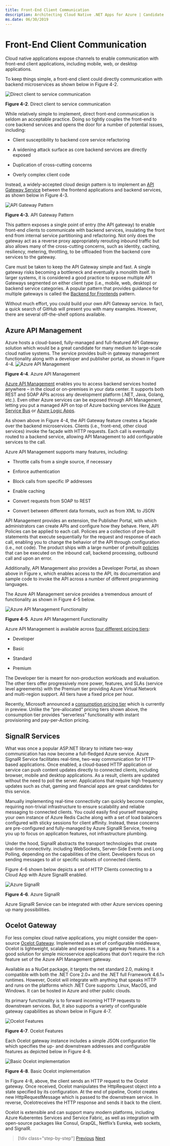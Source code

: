 ```yaml
---
title: Front-End Client Communication
description: Architecting Cloud Native .NET Apps for Azure | Candidate Apps for Cloud Native
ms.date: 06/30/2019
---
```


# Front-End Client Communication

Cloud native applications expose channels to enable communication with front-end client applications, including mobile, web, or desktop applications.

To keep things simple, a front-end client could directly communication with backend microservices as shown below in Figure 4-2.

![Direct client to service communication](media/image02.png)

**Figure 4-2**. Direct client to service communication

While relatively simple to implement, direct front-end communication is seldom an acceptable practice. Doing so tightly couples the front-end to core backend services and opens the door for a number of potential issues, including: 

-   Client susceptibility to backend core service refactoring

-   A widening attack surface as core backend services are directly exposed

-   Duplication of cross-cutting concerns

-   Overly complex client code

Instead, a widely-accepted cloud design pattern is to implement an [API Gateway Service](https://docs.microsoft.com/en-us/dotnet/standard/microservices-architecture/architect-microservice-container-applications/direct-client-to-microservice-communication-versus-the-api-gateway-pattern) between the frontend applications and backend services, as shown below in Figure 4-3.

![API Gateway Pattern](media/image03.png)

**Figure 4-3.** API Gateway Pattern

This pattern exposes a single point of entry (the API gateway) to enable front-end clients to communicate with backend services, insulating the front end from internal service partitioning and refactoring. Not only does the gateway act as a reverse proxy appropriately rerouting inbound traffic but also allows many of the cross-cutting concerns, such as identity, caching, resiliency, metering, throttling, to be offloaded from the backend core services to the gateway.

Care must be taken to keep the API Gateway simple and fast. A single gateway risks becoming a bottleneck and eventually a monolith itself. In larger systems, it is considered a good practice to expose multiple API Gateways segmented on either client type (i.e., mobile, web, desktop) or backend service categories. A popular pattern that provides guidance for multiple gateways is called the [Backend for Frontends](https://docs.microsoft.com/en-us/azure/architecture/patterns/backends-for-frontends) pattern.

Without much effort, you could build your own API Gateway service. In fact, a quick search of GitHub will present you with many examples. However, there are several off-the-shelf options available. 

## Azure API Management

Azure hosts a cloud-based, fully-managed and full-featured API Gateway solution which would be a great candidate for many medium to large-scale cloud native systems. The service provides built-in gateway management functionality along with a developer and publisher portal, as shown in Figure 4-4. 
![Azure API Management](media/image04.png)

**Figure 4-4**. Azure API Management

[Azure API Management](https://azure.microsoft.com/en-us/services/api-management/) enables you to access backend services hosted anywhere – in the cloud or on-premises in your data center. It supports both REST and SOAP APIs across any development platform (.NET, Java, Golang, etc.). Even other Azure services can be exposed through API Management, letting you put a managed API on top of Azure backing services like [Azure Service Bus](https://azure.microsoft.com/en-us/services/service-bus/) or [Azure Logic Apps](https://azure.microsoft.com/en-us/services/logic-apps/).

As shown above in Figure 4-4, the API Gateway feature creates a façade over the backend microservices. Clients (i.e., front-end, other cloud services) invoke the façade with HTTP requests. Each call is eventually routed to a backend service, allowing API Management to add configurable services to the call.

Azure API Management supports many features, including:

-   Throttle calls from a single source, if necessary

-   Enforce authentication

-   Block calls from specific IP addresses

-   Enable caching

-   Convert requests from SOAP to REST

-   Convert between different data formats, such as from XML to JSON

API Management provides an extension, the Publisher Portal, with which administrators can create APIs and configure how they behave. Here, API Policies can be applied to each call. Policies are a collection of pre-built statements that execute sequentially for the request and response of each call, enabling you to change the behavior of the API through configuration (i.e., not code). The product ships with a large number of prebuilt [policies](https://docs.microsoft.com/en-us/azure/api-management/api-management-policies) that can be executed on the inbound call, backend processing, outbound call and upon an error.

Additionally, API Management also provides a Developer Portal, as shown above in Figure x, which enables access to the API, its documentation and sample code to invoke the API across a number of different programming languages. 

The Azure API Management service provides a tremendous amount of functionality as shown in Figure 4-5 below.

![Azure API Management Functionality](media/image05.png)

**Figure 4-5**. Azure API Management Functionality

Azure API Management is available across [four different pricing tiers](https://azure.microsoft.com/en-us/pricing/details/api-management/):

-   Developer

-   Basic

-   Standard

-   Premium

The Developer tier is meant for non-production workloads and evaluation. The other tiers offer progressively more power, features, and SLAs (service level agreements) with the Premium tier providing Azure Virtual Network and multi-region support. All tiers have a fixed price per hour. 

Recently, Microsoft announced a [consumption pricing tier](https://azure.microsoft.com/en-us/updates/api-management-consumption-tier-is-in-preview/) which is currently in preview. Unlike the “pre-allocated” pricing tiers shown above, the consumption tier provides “serverless” functionality with instant provisioning and pay-per-Action pricing.

## SignalR Services

What was once a popular ASP.NET library to initiate two-way communication has now become a full-fledged Azure service. Azure SignalR Service facilitates real-time, two-way communication for HTTP-based applications. Once enabled, a cloud-based HTTP application or service can push content updates directly to connected clients, including browser, mobile and desktop applications. As a result, clients are updated without the need to poll the server. Applications that require high frequency updates such as chat, gaming and financial apps are great candidates for this service.

Manually implementing real-time connectivity can quickly become complex, requiring non-trivial infrastructure to ensure scalability and reliable messaging to connected clients. You could easily find yourself managing your own instance of Azure Redis Cache along with a set of load balancers configured with sticky sessions for client affinity. Instead, these concerns are pre-configured and fully-managed by Azure SignalR Service, freeing you up to focus on application features, not infrastructure plumbing.

Under the hood, SignalR abstracts the transport technologies that create real-time connectivity. including WebSockets, Server-Side Events and Long Polling, depending on the capabilities of the client. Developers focus on sending messages to all or specific subsets of connected clients. 

Figure 4-6 shown below depicts a set of HTTP Clients connecting to a Cloud App with Azure SignalR enabled.

![Azure SignalR](media/image06.png)

**Figure 4-6**. Azure SignalR

Azure SignalR Service can be integrated with other Azure services opening up many possibilities.

## Ocelot Gateway

For less complex cloud native applications, you might consider the open-source [Ocelot Gateway](https://github.com/ThreeMammals/Ocelot). Implemented as a set of configurable middleware, Ocelot is lightweight, scalable and exposes many gateway features. It is a good solution for simple microservice applications that don’t require the rich feature set of the Azure API Management gateway.

Available as a NuGet package, it targets the net standard 2.0, making it compatible with both the .NET Core 2.0+ and the .NET full Framework 4.6.1+ runtimes. However, Ocelot will integrate with anything that speaks HTTP and runs on the platforms which .NET Core supports: Linux, MacOS, and Windows. It can be hosted in Azure and other public clouds.

Its primary functionality is to forward incoming HTTP requests to downstream services. But, it also supports a variety of configurable gateway capabilities as shown below in Figure 4-7.

![Ocelot Features](media/image07.png)

**Figure 4-7**. Ocelot Features

Each Ocelot gateway instance includes a simple JSON configuration file which specifies the up- and downstream addresses and configurable features as depicted below in Figure 4-8.

![Basic Ocelot implementation](media/image08.png)

**Figure 4-8**. Basic Ocelot implementation

In Figure 4-8, above, the client sends an HTTP request to the Ocelot gateway. Once received, Ocelot manipulates the HttpRequest object into a state specified by its configuration. At the end of pipeline, Ocelot creates new HttpRequestMessage which is passed to the downstream service. In reverse, Ocelotreceives the HTTP response and sends it back to the client.

Ocelot is extensible and can support many modern platforms, including Azure Kuberentes Services and Service Fabric, as well as integration with open-source packages like Consul, GrapQL, Netflix’s Eureka, web sockets, and SignalR.


>[!div class="step-by-step"]
>[Previous](communication-considerations.md)
>[Next](cross-service-communication.md)
